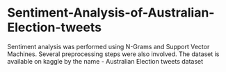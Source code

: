 # Sentiment-Analysis-of-Australian-Election-tweets
Sentiment analysis was performed using N-Grams and Support Vector Machines. Several preprocessing steps were also involved.
The dataset is available on kaggle by the name - Australian Election tweets dataset
